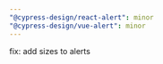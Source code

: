 ```yaml
---
"@cypress-design/react-alert": minor
"@cypress-design/vue-alert": minor
---
```


fix: add sizes to alerts
